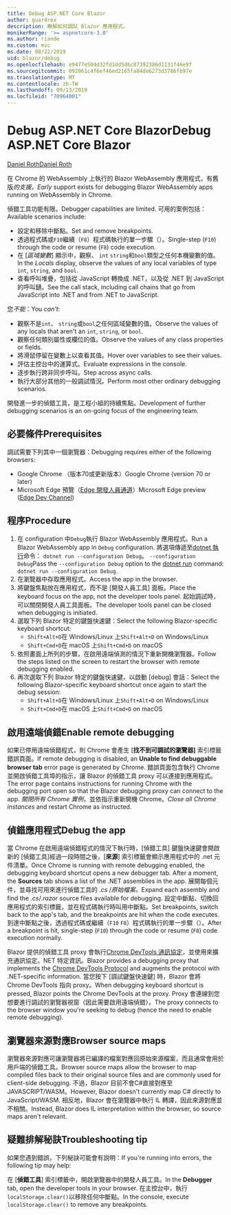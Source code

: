 ```yaml
---
title: Debug ASP.NET Core Blazor
author: guardrex
description: 瞭解如何調試 Blazor 應用程式。
monikerRange: '>= aspnetcore-3.0'
ms.author: riande
ms.custom: mvc
ms.date: 08/22/2019
uid: blazor/debug
ms.openlocfilehash: e9477e504d32fd1dd5d6c87392386d1131f46e9f
ms.sourcegitcommit: 092061c4f6ef46ed2165fa84de6273d3786fb97e
ms.translationtype: MT
ms.contentlocale: zh-TW
ms.lasthandoff: 09/13/2019
ms.locfileid: "70964001"
---
```

# <a name="debug-aspnet-core-blazor"></a><span data-ttu-id="5a757-103">Debug ASP.NET Core Blazor</span><span class="sxs-lookup"><span data-stu-id="5a757-103">Debug ASP.NET Core Blazor</span></span>

[<span data-ttu-id="5a757-104">Daniel Roth</span><span class="sxs-lookup"><span data-stu-id="5a757-104">Daniel Roth</span></span>](https://github.com/danroth27)

<span data-ttu-id="5a757-105">在 Chrome 的 WebAssembly 上執行的 Blazor WebAssembly 應用程式，有舊版*的支援。*</span><span class="sxs-lookup"><span data-stu-id="5a757-105">*Early* support exists for debugging Blazor WebAssembly apps running on WebAssembly in Chrome.</span></span>

<span data-ttu-id="5a757-106">偵錯工具功能有限。</span><span class="sxs-lookup"><span data-stu-id="5a757-106">Debugger capabilities are limited.</span></span> <span data-ttu-id="5a757-107">可用的案例包括：</span><span class="sxs-lookup"><span data-stu-id="5a757-107">Available scenarios include:</span></span>

* <span data-ttu-id="5a757-108">設定和移除中斷點。</span><span class="sxs-lookup"><span data-stu-id="5a757-108">Set and remove breakpoints.</span></span>
* <span data-ttu-id="5a757-109">透過程式碼或`F10`繼續（`F8`）程式碼執行的單一步驟（）。</span><span class="sxs-lookup"><span data-stu-id="5a757-109">Single-step (`F10`) through the code or resume (`F8`) code execution.</span></span>
* <span data-ttu-id="5a757-110">在 [*區域變數*] 顯示中，觀察、 `int` `string`和`bool`類型之任何本機變數的值。</span><span class="sxs-lookup"><span data-stu-id="5a757-110">In the *Locals* display, observe the values of any local variables of type `int`, `string`, and `bool`.</span></span>
* <span data-ttu-id="5a757-111">查看呼叫堆疊，包括從 JavaScript 轉換成 .NET，以及從 .NET 到 JavaScript 的呼叫鏈。</span><span class="sxs-lookup"><span data-stu-id="5a757-111">See the call stack, including call chains that go from JavaScript into .NET and from .NET to JavaScript.</span></span>

<span data-ttu-id="5a757-112">您*不能*：</span><span class="sxs-lookup"><span data-stu-id="5a757-112">You *can't*:</span></span>

* <span data-ttu-id="5a757-113">觀察不是`int`、 `string`或`bool`之任何區域變數的值。</span><span class="sxs-lookup"><span data-stu-id="5a757-113">Observe the values of any locals that aren't an `int`, `string`, or `bool`.</span></span>
* <span data-ttu-id="5a757-114">觀察任何類別屬性或欄位的值。</span><span class="sxs-lookup"><span data-stu-id="5a757-114">Observe the values of any class properties or fields.</span></span>
* <span data-ttu-id="5a757-115">將滑鼠停留在變數上以查看其值。</span><span class="sxs-lookup"><span data-stu-id="5a757-115">Hover over variables to see their values.</span></span>
* <span data-ttu-id="5a757-116">評估主控台中的運算式。</span><span class="sxs-lookup"><span data-stu-id="5a757-116">Evaluate expressions in the console.</span></span>
* <span data-ttu-id="5a757-117">逐步執行跨非同步呼叫。</span><span class="sxs-lookup"><span data-stu-id="5a757-117">Step across async calls.</span></span>
* <span data-ttu-id="5a757-118">執行大部分其他的一般調試情況。</span><span class="sxs-lookup"><span data-stu-id="5a757-118">Perform most other ordinary debugging scenarios.</span></span>

<span data-ttu-id="5a757-119">開發進一步的偵錯工具，是工程小組的持續焦點。</span><span class="sxs-lookup"><span data-stu-id="5a757-119">Development of further debugging scenarios is an on-going focus of the engineering team.</span></span>

## <a name="prerequisites"></a><span data-ttu-id="5a757-120">必要條件</span><span class="sxs-lookup"><span data-stu-id="5a757-120">Prerequisites</span></span>

<span data-ttu-id="5a757-121">調試需要下列其中一個瀏覽器：</span><span class="sxs-lookup"><span data-stu-id="5a757-121">Debugging requires either of the following browsers:</span></span>

* <span data-ttu-id="5a757-122">Google Chrome （版本70或更新版本）</span><span class="sxs-lookup"><span data-stu-id="5a757-122">Google Chrome (version 70 or later)</span></span>
* <span data-ttu-id="5a757-123">Microsoft Edge 預覽（[Edge 開發人員通道](https://www.microsoftedgeinsider.com)）</span><span class="sxs-lookup"><span data-stu-id="5a757-123">Microsoft Edge preview ([Edge Dev Channel](https://www.microsoftedgeinsider.com))</span></span>

## <a name="procedure"></a><span data-ttu-id="5a757-124">程序</span><span class="sxs-lookup"><span data-stu-id="5a757-124">Procedure</span></span>

1. <span data-ttu-id="5a757-125">在 configuration 中`Debug`執行 Blazor WebAssembly 應用程式。</span><span class="sxs-lookup"><span data-stu-id="5a757-125">Run a Blazor WebAssembly app in `Debug` configuration.</span></span> <span data-ttu-id="5a757-126">將選項傳遞至[dotnet 執行](/dotnet/core/tools/dotnet-run)命令： `dotnet run --configuration Debug`。 `--configuration Debug`</span><span class="sxs-lookup"><span data-stu-id="5a757-126">Pass the `--configuration Debug` option to the [dotnet run](/dotnet/core/tools/dotnet-run) command: `dotnet run --configuration Debug`.</span></span>
1. <span data-ttu-id="5a757-127">在瀏覽器中存取應用程式。</span><span class="sxs-lookup"><span data-stu-id="5a757-127">Access the app in the browser.</span></span>
1. <span data-ttu-id="5a757-128">將鍵盤焦點放在應用程式，而不是 [開發人員工具] 面板。</span><span class="sxs-lookup"><span data-stu-id="5a757-128">Place the keyboard focus on the app, not the developer tools panel.</span></span> <span data-ttu-id="5a757-129">起始調試時，可以關閉開發人員工具面板。</span><span class="sxs-lookup"><span data-stu-id="5a757-129">The developer tools panel can be closed when debugging is initiated.</span></span>
1. <span data-ttu-id="5a757-130">選取下列 Blazor 特定的鍵盤快速鍵：</span><span class="sxs-lookup"><span data-stu-id="5a757-130">Select the following Blazor-specific keyboard shortcut:</span></span>
   * <span data-ttu-id="5a757-131">`Shift+Alt+D`在 Windows/Linux 上</span><span class="sxs-lookup"><span data-stu-id="5a757-131">`Shift+Alt+D` on Windows/Linux</span></span>
   * <span data-ttu-id="5a757-132">`Shift+Cmd+D`在 macOS 上</span><span class="sxs-lookup"><span data-stu-id="5a757-132">`Shift+Cmd+D` on macOS</span></span>
1. <span data-ttu-id="5a757-133">依照畫面上所列的步驟，在啟用遠端偵測的情況下重新開機瀏覽器。</span><span class="sxs-lookup"><span data-stu-id="5a757-133">Follow the steps listed on the screen to restart the browser with remote debugging enabled.</span></span>
1. <span data-ttu-id="5a757-134">再次選取下列 Blazor 特定的鍵盤快速鍵，以啟動 [debug] 會話：</span><span class="sxs-lookup"><span data-stu-id="5a757-134">Select the following Blazor-specific keyboard shortcut once again to start the debug session:</span></span>
   * <span data-ttu-id="5a757-135">`Shift+Alt+D`在 Windows/Linux 上</span><span class="sxs-lookup"><span data-stu-id="5a757-135">`Shift+Alt+D` on Windows/Linux</span></span>
   * <span data-ttu-id="5a757-136">`Shift+Cmd+D`在 macOS 上</span><span class="sxs-lookup"><span data-stu-id="5a757-136">`Shift+Cmd+D` on macOS</span></span>

## <a name="enable-remote-debugging"></a><span data-ttu-id="5a757-137">啟用遠端偵錯</span><span class="sxs-lookup"><span data-stu-id="5a757-137">Enable remote debugging</span></span>

<span data-ttu-id="5a757-138">如果已停用遠端偵錯程式，則 Chrome 會產生 [**找不到可調試的瀏覽器]** 索引標籤錯誤頁面。</span><span class="sxs-lookup"><span data-stu-id="5a757-138">If remote debugging is disabled, an **Unable to find debuggable browser tab** error page is generated by Chrome.</span></span> <span data-ttu-id="5a757-139">錯誤頁面包含執行 Chrome 並開啟偵錯工具埠的指示，讓 Blazor 的偵錯工具 proxy 可以連接到應用程式。</span><span class="sxs-lookup"><span data-stu-id="5a757-139">The error page contains instructions for running Chrome with the debugging port open so that the Blazor debugging proxy can connect to the app.</span></span> <span data-ttu-id="5a757-140">*關閉所有 Chrome 實例*，並依指示重新開機 Chrome。</span><span class="sxs-lookup"><span data-stu-id="5a757-140">*Close all Chrome instances* and restart Chrome as instructed.</span></span>

## <a name="debug-the-app"></a><span data-ttu-id="5a757-141">偵錯應用程式</span><span class="sxs-lookup"><span data-stu-id="5a757-141">Debug the app</span></span>

<span data-ttu-id="5a757-142">當 Chrome 在啟用遠端偵錯程式的情況下執行時，[偵錯工具] 鍵盤快速鍵會開啟新的 [偵錯工具]經過一段時間之後，[**來源**] 索引標籤會顯示應用程式中的 .net 元件清單。</span><span class="sxs-lookup"><span data-stu-id="5a757-142">Once Chrome is running with remote debugging enabled, the debugging keyboard shortcut opens a new debugger tab. After a moment, the **Sources** tab shows a list of the .NET assemblies in the app.</span></span> <span data-ttu-id="5a757-143">展開每個元件，並尋找可用來進行偵錯工具的 *.cs* /*原始檔案。*</span><span class="sxs-lookup"><span data-stu-id="5a757-143">Expand each assembly and find the *.cs*/*.razor* source files available for debugging.</span></span> <span data-ttu-id="5a757-144">設定中斷點、切換回應用程式的索引標籤，並在程式碼執行時叫用中斷點。</span><span class="sxs-lookup"><span data-stu-id="5a757-144">Set breakpoints, switch back to the app's tab, and the breakpoints are hit when the code executes.</span></span> <span data-ttu-id="5a757-145">到達中斷點之後，透過程式碼或繼續（`F10` `F8`）程式碼執行的單一步驟（）。</span><span class="sxs-lookup"><span data-stu-id="5a757-145">After a breakpoint is hit, single-step (`F10`) through the code or resume (`F8`) code execution normally.</span></span>

<span data-ttu-id="5a757-146">Blazor 提供的偵錯工具 proxy 會執行[Chrome DevTools 通訊協定](https://chromedevtools.github.io/devtools-protocol/)，並使用來擴充通訊協定。NET 特定資訊。</span><span class="sxs-lookup"><span data-stu-id="5a757-146">Blazor provides a debugging proxy that implements the [Chrome DevTools Protocol](https://chromedevtools.github.io/devtools-protocol/) and augments the protocol with .NET-specific information.</span></span> <span data-ttu-id="5a757-147">當您按下 [調試鍵盤快速鍵] 時，Blazor 會將 Chrome DevTools 指向 proxy。</span><span class="sxs-lookup"><span data-stu-id="5a757-147">When debugging keyboard shortcut is pressed, Blazor points the Chrome DevTools at the proxy.</span></span> <span data-ttu-id="5a757-148">Proxy 會連線到您想要進行調試的瀏覽器視窗（因此需要啟用遠端偵錯）。</span><span class="sxs-lookup"><span data-stu-id="5a757-148">The proxy connects to the browser window you're seeking to debug (hence the need to enable remote debugging).</span></span>

## <a name="browser-source-maps"></a><span data-ttu-id="5a757-149">瀏覽器來源對應</span><span class="sxs-lookup"><span data-stu-id="5a757-149">Browser source maps</span></span>

<span data-ttu-id="5a757-150">瀏覽器來源對應可讓瀏覽器將已編譯的檔案對應回原始來源檔案，而且通常會用於用戶端的偵錯工具。</span><span class="sxs-lookup"><span data-stu-id="5a757-150">Browser source maps allow the browser to map compiled files back to their original source files and are commonly used for client-side debugging.</span></span> <span data-ttu-id="5a757-151">不過，Blazor 目前不會C#直接對應至 JAVASCRIPT/WASM。</span><span class="sxs-lookup"><span data-stu-id="5a757-151">However, Blazor doesn't currently map C# directly to JavaScript/WASM.</span></span> <span data-ttu-id="5a757-152">相反地，Blazor 會在瀏覽器中執行 IL 轉譯，因此來源對應並不相關。</span><span class="sxs-lookup"><span data-stu-id="5a757-152">Instead, Blazor does IL interpretation within the browser, so source maps aren't relevant.</span></span>

## <a name="troubleshooting-tip"></a><span data-ttu-id="5a757-153">疑難排解秘訣</span><span class="sxs-lookup"><span data-stu-id="5a757-153">Troubleshooting tip</span></span>

<span data-ttu-id="5a757-154">如果您遇到錯誤，下列秘訣可能會有説明：</span><span class="sxs-lookup"><span data-stu-id="5a757-154">If you're running into errors, the following tip may help:</span></span>

<span data-ttu-id="5a757-155">在 [**偵錯工具**] 索引標籤中，開啟瀏覽器中的開發人員工具。</span><span class="sxs-lookup"><span data-stu-id="5a757-155">In the **Debugger** tab, open the developer tools in your browser.</span></span> <span data-ttu-id="5a757-156">在主控台中，執行`localStorage.clear()`以移除任何中斷點。</span><span class="sxs-lookup"><span data-stu-id="5a757-156">In the console, execute `localStorage.clear()` to remove any breakpoints.</span></span>
